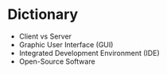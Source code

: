 # Dictionary

- Client vs Server
- Graphic User Interface (GUI)
- Integrated Development Environment (IDE)
- Open-Source Software
